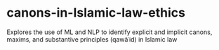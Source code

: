 # canons-in-Islamic-law-ethics
Explores the use of ML and NLP to identify explicit and implicit canons, maxims, and substantive principles (qawāʿid) in Islamic law
